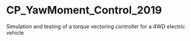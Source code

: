 # CP_YawMoment_Control_2019
Simulation and testing of a torque vectoring controller for a 4WD electric vehicle
